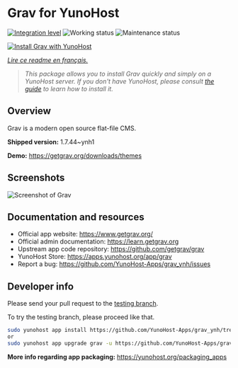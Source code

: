 <!--
N.B.: This README was automatically generated by https://github.com/YunoHost/apps/tree/master/tools/README-generator
It shall NOT be edited by hand.
-->

# Grav for YunoHost

[![Integration level](https://dash.yunohost.org/integration/grav.svg)](https://dash.yunohost.org/appci/app/grav) ![Working status](https://ci-apps.yunohost.org/ci/badges/grav.status.svg) ![Maintenance status](https://ci-apps.yunohost.org/ci/badges/grav.maintain.svg)

[![Install Grav with YunoHost](https://install-app.yunohost.org/install-with-yunohost.svg)](https://install-app.yunohost.org/?app=grav)

*[Lire ce readme en français.](./README_fr.md)*

> *This package allows you to install Grav quickly and simply on a YunoHost server.
If you don't have YunoHost, please consult [the guide](https://yunohost.org/#/install) to learn how to install it.*

## Overview

Grav is a modern open source flat-file CMS.


**Shipped version:** 1.7.44~ynh1

**Demo:** https://getgrav.org/downloads/themes

## Screenshots

![Screenshot of Grav](./doc/screenshots/grav.jpg)

## Documentation and resources

* Official app website: <https://www.getgrav.org/>
* Official admin documentation: <https://learn.getgrav.org>
* Upstream app code repository: <https://github.com/getgrav/grav>
* YunoHost Store: <https://apps.yunohost.org/app/grav>
* Report a bug: <https://github.com/YunoHost-Apps/grav_ynh/issues>

## Developer info

Please send your pull request to the [testing branch](https://github.com/YunoHost-Apps/grav_ynh/tree/testing).

To try the testing branch, please proceed like that.

``` bash
sudo yunohost app install https://github.com/YunoHost-Apps/grav_ynh/tree/testing --debug
or
sudo yunohost app upgrade grav -u https://github.com/YunoHost-Apps/grav_ynh/tree/testing --debug
```

**More info regarding app packaging:** <https://yunohost.org/packaging_apps>
